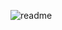 ![readme](https://github.com/krbibi/oz_class_backend/assets/153698028/36aa1ce0-7c8e-47c1-9e0e-d0920d209c54)
